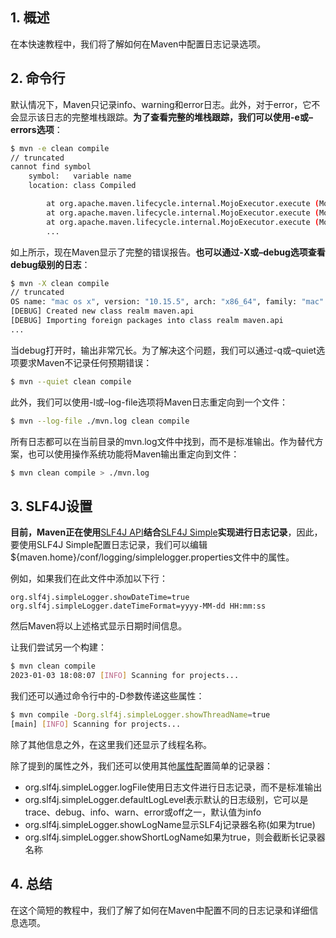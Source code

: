 ## 1. 概述

在本快速教程中，我们将了解如何在Maven中配置日志记录选项。

## 2. 命令行

默认情况下，Maven只记录info、warning和error日志。此外，对于error，它不会显示该日志的完整堆栈跟踪。**为了查看完整的堆栈跟踪，我们可以使用-e或–errors选项**：

```bash
$ mvn -e clean compile
// truncated
cannot find symbol
    symbol:   variable name
    location: class Compiled

        at org.apache.maven.lifecycle.internal.MojoExecutor.execute (MojoExecutor.java:213)
        at org.apache.maven.lifecycle.internal.MojoExecutor.execute (MojoExecutor.java:154)
        at org.apache.maven.lifecycle.internal.MojoExecutor.execute (MojoExecutor.java:146)
        ...
```

如上所示，现在Maven显示了完整的错误报告。**也可以通过-X或–debug选项查看debug级别的日志**：

```bash
$ mvn -X clean compile
// truncated
OS name: "mac os x", version: "10.15.5", arch: "x86_64", family: "mac"
[DEBUG] Created new class realm maven.api
[DEBUG] Importing foreign packages into class realm maven.api
...
```

当debug打开时，输出非常冗长。为了解决这个问题，我们可以通过-q或–quiet选项要求Maven不记录任何预期错误：

```bash
$ mvn --quiet clean compile
```

此外，我们可以使用-l或–log-file选项将Maven日志重定向到一个文件：

```bash
$ mvn --log-file ./mvn.log clean compile
```

所有日志都可以在当前目录的mvn.log文件中找到，而不是标准输出。作为替代方案，也可以使用操作系统功能将Maven输出重定向到文件：

```bash
$ mvn clean compile > ./mvn.log
```

## 3. SLF4J设置

**目前，Maven正在使用**[SLF4J API](https://www.baeldung.com/slf4j-with-log4j2-logback)**结合**[SLF4J Simple](https://www.slf4j.org/apidocs/org/slf4j/impl/SimpleLogger.html)**实现进行日志记录**，因此，要使用SLF4J Simple配置日志记录，我们可以编辑${maven.home}/conf/logging/simplelogger.properties文件中的属性。

例如，如果我们在此文件中添加以下行：

```properties
org.slf4j.simpleLogger.showDateTime=true
org.slf4j.simpleLogger.dateTimeFormat=yyyy-MM-dd HH:mm:ss
```

然后Maven将以上述格式显示日期时间信息。

让我们尝试另一个构建：

```bash
$ mvn clean compile
2023-01-03 18:08:07 [INFO] Scanning for projects...
```

我们还可以通过命令行中的-D参数传递这些属性：

```bash
$ mvn compile -Dorg.slf4j.simpleLogger.showThreadName=true
[main] [INFO] Scanning for projects...
```

除了其他信息之外，在这里我们还显示了线程名称。

除了提到的属性之外，我们还可以使用其他[属性](https://www.baeldung.com/slf4j-with-log4j2-logback)配置简单的记录器：

-   org.slf4j.simpleLogger.logFile使用日志文件进行日志记录，而不是标准输出
-   org.slf4j.simpleLogger.defaultLogLevel表示默认的日志级别，它可以是trace、debug、info、warn、error或off之一，默认值为info
-   org.slf4j.simpleLogger.showLogName显示SLF4j记录器名称(如果为true)
-   org.slf4j.simpleLogger.showShortLogName如果为true，则会截断长记录器名称

## 4. 总结

在这个简短的教程中，我们了解了如何在Maven中配置不同的日志记录和详细信息选项。